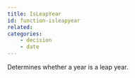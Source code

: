 ```yaml
---
title: IsLeapYear
id: function-isleapyear
related:
categories:
    - decision
    - date
---
```


Determines whether a year is a leap year.